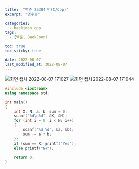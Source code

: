```yaml
---
title:  "백준 25304 번(C/Cpp)"
excerpt: "영수증"

categories:
  - baekjoon_cpp
tags:
  - [백준, BaekJoon]

toc: true
toc_sticky: true
 
date: 2022-08-07
last_modified_at: 2022-08-07
---
```


![화면 캡처 2022-08-07 171027](https://user-images.githubusercontent.com/106606698/183281686-8395a8c9-aa57-4e7c-9568-b931ec45f17b.png)
![화면 캡처 2022-08-07 171044](https://user-images.githubusercontent.com/106606698/183281688-46dd035b-75df-4146-8416-030d8e70c384.png)
 
```c++
#include <iostream>
using namespace std;

int main() 
{
	int X, N, a, b, sum = 0;
	scanf("%d\n%d", &X, &N);
	for (int i = 0; i < N; i++)
	{
		scanf("%d %d", &a, &b);
		sum += a * b;
	};
	if (sum == X) printf("Yes");
	else printf("No");

	return 0;
}
```  